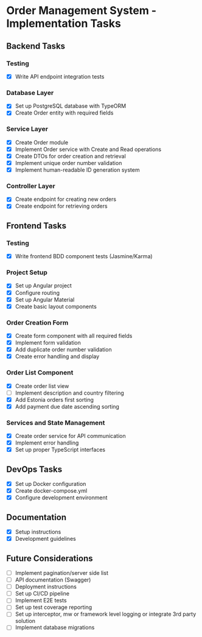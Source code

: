 # Order Management System - Implementation Tasks

## Backend Tasks

### Testing
- [x] Write API endpoint integration tests

### Database Layer
- [x] Set up PostgreSQL database with TypeORM
- [x] Create Order entity with required fields

### Service Layer
- [x] Create Order module
- [x] Implement Order service with Create and Read operations
- [x] Create DTOs for order creation and retrieval
- [x] Implement unique order number validation
- [x] Implement human-readable ID generation system

### Controller Layer
- [x] Create endpoint for creating new orders
- [x] Create endpoint for retrieving orders

## Frontend Tasks

### Testing
- [x] Write frontend BDD component tests (Jasmine/Karma)

### Project Setup
- [x] Set up Angular project
- [x] Configure routing
- [x] Set up Angular Material
- [x] Create basic layout components

### Order Creation Form
- [x] Create form component with all required fields
- [x] Implement form validation
- [x] Add duplicate order number validation
- [x] Create error handling and display

### Order List Component
- [x] Create order list view
- [ ] Implement description and country filtering
- [x] Add Estonia orders first sorting
- [x] Add payment due date ascending sorting

### Services and State Management
- [x] Create order service for API communication
- [x] Implement error handling
- [x] Set up proper TypeScript interfaces

## DevOps Tasks
- [x] Set up Docker configuration
- [x] Create docker-compose.yml
- [x] Configure development environment

## Documentation
- [x] Setup instructions
- [x] Development guidelines

## Future Considerations
- [ ] Implement pagination/server side list
- [ ] API documentation (Swagger)
- [ ] Deployment instructions 
- [ ] Set up CI/CD pipeline
- [ ] Implement E2E tests
- [ ] Set up test coverage reporting
- [ ] Set up interceptor, mw or framework level logging or integrate 3rd party solution
- [ ] Implement database migrations
